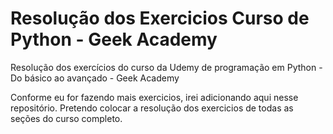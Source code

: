 # Resolução dos Exercicios Curso de Python - Geek Academy
Resolução dos exercícios do curso da Udemy de programação em Python - Do básico ao avançado - Geek Academy

Conforme eu for fazendo mais exercicios, irei adicionando aqui nesse repositório.
Pretendo colocar a resolução dos exercicios de todas as seções do curso completo.


